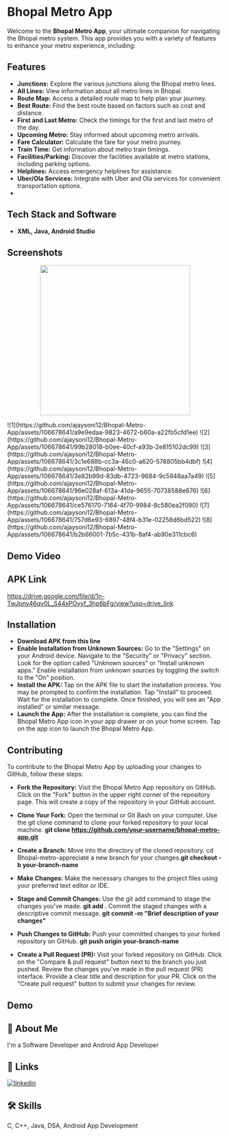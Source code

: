 
# Bhopal Metro App

Welcome to the **Bhopal Metro App**, your ultimate companion for navigating the Bhopal metro system. This app provides you with a variety of features to enhance your metro experience, including:

## Features

- **Junctions:** Explore the various junctions along the Bhopal metro lines.
- **All Lines:** View information about all metro lines in Bhopal.
- **Route Map:** Access a detailed route map to help plan your journey.
- **Best Route:** Find the best route based on factors such as cost and distance.
- **First and Last Metro:** Check the timings for the first and last metro of the day.
- **Upcoming Metro:** Stay informed about upcoming metro arrivals.
- **Fare Calculator:** Calculate the fare for your metro journey.
- **Train Time:** Get information about metro train timings.
- **Facilities/Parking:** Discover the facilities available at metro stations, including parking options.
- **Helplines:** Access emergency helplines for assistance.
- **Uber/Ola Services:** Integrate with Uber and Ola services for convenient transportation options.
- 
## Tech Stack and Software
- **XML, Java, Android Studio**

## Screenshots 
<p align="center">
  <img src="your_relative_path_here" width="350" title="">
</p>
![1](https://github.com/ajaysoni12/Bhopal-Metro-App/assets/106678641/a9e9edaa-9823-4672-b60a-a22fb5cfd1ee)
![2](https://github.com/ajaysoni12/Bhopal-Metro-App/assets/106678641/99b28018-b0ee-40cf-a93b-2e815102dc99)
![3](https://github.com/ajaysoni12/Bhopal-Metro-App/assets/106678641/3c1e688b-cc3a-46c0-a620-578805bb4dbf)
![4](https://github.com/ajaysoni12/Bhopal-Metro-App/assets/106678641/3e82b99d-83db-4723-9684-9c5948aa7a49)
![5](https://github.com/ajaysoni12/Bhopal-Metro-App/assets/106678641/96e028af-613a-41da-9655-70738588e676)
![6](https://github.com/ajaysoni12/Bhopal-Metro-App/assets/106678641/ce576170-7164-4f70-9984-8c580ea2f090)
![7](https://github.com/ajaysoni12/Bhopal-Metro-App/assets/106678641/757d6e93-6897-48f4-b31e-02258d6bd522)
![8](https://github.com/ajaysoni12/Bhopal-Metro-App/assets/106678641/b2b66001-7b5c-431b-8af4-ab90e311cbc6)

## Demo Video 


## APK Link 
https://drive.google.com/file/d/1n-TwJpny46qv0L_S44xPOyvf_3hp6bFg/view?usp=drive_link
## Installation
- **Download APK from this line** 
- **Enable Installation from Unknown Sources:** Go to the "Settings" on your Android device. Navigate to the "Security" or "Privacy" section. Look for the option called "Unknown sources" or "Install unknown apps." Enable installation from unknown sources by toggling the switch to the "On" position.
- **Install the APK:** Tap on the APK file to start the installation process. You may be prompted to confirm the installation. Tap "Install" to proceed. Wait for the installation to complete. Once finished, you will see an "App installed" or similar message.
- **Launch the App:** After the installation is complete, you can find the Bhopal Metro App icon in your app drawer or on your home screen. Tap on the app icon to launch the Bhopal Metro App.

## Contributing
To contribute to the Bhopal Metro App by uploading your changes to GitHub, follow these steps:

- **Fork the Repository:** Visit the Bhopal Metro App repository on GitHub. Click on the "Fork" button in the upper right corner of the repository page. This will create a copy of the repository in your GitHub account.
- **Clone Your Fork:** Open the terminal or Git Bash on your computer. Use the git clone command to clone your forked repository to your local machine. **git clone https://github.com/your-username/bhopal-metro-app.git**

- **Create a Branch:** Move into the directory of the cloned repository. cd Bhopal-metro-appreciate a new branch for your changes.**git checkout -b your-branch-name**

- **Make Changes:** Make the necessary changes to the project files using your preferred text editor or IDE.

- **Stage and Commit Changes:** Use the git add command to stage the changes you've made. **git add .** Commit the staged changes with a descriptive commit message. **git commit -m "Brief description of your changes"**

- **Push Changes to GitHub:** Push your committed changes to your forked repository on GitHub. **git push origin your-branch-name**

- **Create a Pull Request (PR):** Visit your forked repository on GitHub. Click on the "Compare & pull request" button next to the branch you just pushed. Review the changes you've made in the pull request (PR) interface. Provide a clear title and description for your PR. Click on the "Create pull request" button to submit your changes for review.
## Demo


## 🚀 About Me
I'm a Software Developer and Android App Developer 

## 🔗 Links
[![linkedin](https://img.shields.io/badge/linkedin-0A66C2?style=for-the-badge&logo=linkedin&logoColor=white)]([https://www.linkedin.com/](https://www.linkedin.com/in/ajaysoni123/))

## 🛠 Skills
C, C++, Java, DSA, Android App Development
